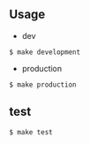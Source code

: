 ## Usage

- dev
```shell
$ make development
```

- production
```shell
$ make production
```

## test

```shell
$ make test
```
